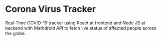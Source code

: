 # Corona Virus Tracker

Real-Time COVID-19 tracker using React at frontend and Node JS at backend with Mathdroid API to fetch live status of affected people across the globe.
